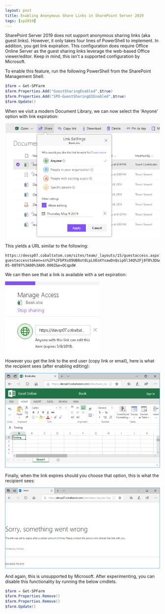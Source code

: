 ```yaml
---
layout: post
title: Enabling Anonymous Share Links in SharePoint Server 2019
tags: [sp2019]
---
```


SharePoint Server 2019 does not support anonymous sharing links (aka guest links). However, it only takes four lines of PowerShell to implement. In addition, you get link expiration. This configuration does require Office Online Server as the guest sharing links leverage the web-based Office viewer/editor. Keep in mind, this isn't a supported configuration by Microsoft.

To enable this feature, run the following PowerShell from the SharePoint Management Shell:

```powershell
$farm = Get-SPFarm
$farm.Properties.Add("GuestSharingEnabled",$true)
$farm.Properties.Add("SPO-GuestSharingUIEnabled",$true)
$farm.Update()
```

When we visit a modern Document Library, we can now select the 'Anyone' option with link expiration:

![anon-share.png](/assets/images/2019/05/anon-share.png)

This yields a URL similar to the following:

```
https://devsp07.cobaltatom.com/sites/team/_layouts/15/guestaccess.aspx?guestaccesstoken=sn%2F%2FbPXsO9UB8ot8LpLUEoXYxawDnQsipOl34Q%2Fj8f8%3D&docid=1f71e8af92a384035b00ebcb2bc322f4a&rev=1&expiration=2019-05-08T07%3A00%3A00.000Z&e=OCqpdW
```

We can then see that a link is available with a set expiration:

![anon-link.png](/assets/images/2019/05/anon-link.png)

However you get the link to the end user (copy link or email), here is what the recipient sees (after enabling editing):

![anon-edit.png](/assets/images/2019/05/anon-edit.png)

Finally, when the link expires should you choose that option, this is what the recipient sees:

![anon-expire.png](/assets/images/2019/05/anon-expire.png)

And again, this is unsupported by Microsoft. After experimenting, you can disable this functionality by running the below cmdlets.

```powershell
$farm = Get-SPFarm
$farm.Properties.Remove()
$farm.Properties.Remove()
$farm.Update()
```